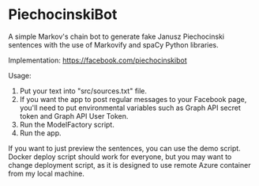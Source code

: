 # PiechocinskiBot
A simple Markov's chain bot to generate fake Janusz Piechocinski sentences with the use of Markovify and spaCy Python libraries. 

Implementation:
https://facebook.com/piechocinskibot

Usage:
1. Put your text into "src/sources.txt" file.
2. If you want the app to post regular messages to your Facebook page, you'll need to put environmental variables such as Graph API secret token and Graph API User Token.
3. Run the ModelFactory script. 
4. Run the app.

If you want to just preview the sentences, you can use the demo script.
Docker deploy script should work for everyone, but you may want to change deployment script, as it is designed to use remote Azure container from my local machine. 
